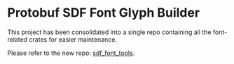 # Protobuf SDF Font Glyph Builder

This project has been consolidated into a single repo containing all the font-related crates
for easier maintenance.

Please refer to the new repo: [sdf_font_tools](https://github.com/stadiamaps/sdf_font_tools).

